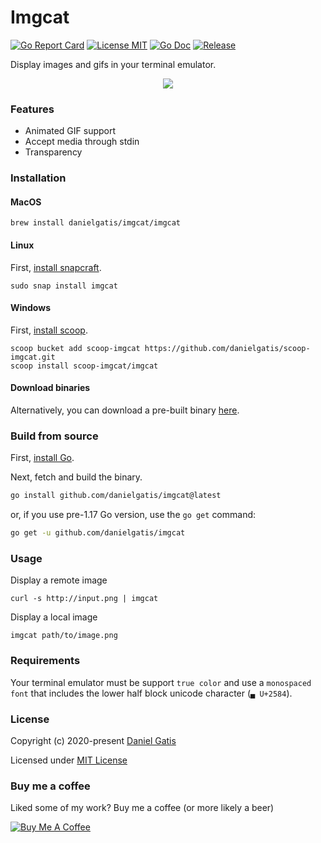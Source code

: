 # Imgcat

[![Go Report Card](https://goreportcard.com/badge/github.com/danielgatis/imgcat?style=flat-square)](https://goreportcard.com/report/github.com/danielgatis/imgcat)
[![License MIT](https://img.shields.io/badge/license-MIT-blue.svg)](https://raw.githubusercontent.com/danielgatis/imgcat/master/LICENSE)
[![Go Doc](https://img.shields.io/badge/godoc-reference-blue.svg?style=flat-square)](https://godoc.org/github.com/danielgatis/imgcat)
[![Release](https://img.shields.io/github/release/danielgatis/imgcat.svg?style=flat-square)](https://github.com/danielgatis/imgcat/releases/latest)

Display images and gifs in your terminal emulator.

<p align="center">
    <img src="https://github.com/danielgatis/imgcat/raw/master/demo.gif">
</p>

### Features

- Animated GIF support
- Accept media through stdin
- Transparency

### Installation

#### MacOS

```
brew install danielgatis/imgcat/imgcat
```

#### Linux

First, [install snapcraft](https://snapcraft.io/docs/installing-snapd).

```
sudo snap install imgcat
```

#### Windows

First, [install scoop](https://github.com/lukesampson/scoop#installation).

```
scoop bucket add scoop-imgcat https://github.com/danielgatis/scoop-imgcat.git
scoop install scoop-imgcat/imgcat
```

#### Download binaries

Alternatively, you can download a pre-built binary [here](https://github.com/danielgatis/imgcat/releases).

### Build from source

First, [install Go](https://golang.org/doc/install).

Next, fetch and build the binary.

```bash
go install github.com/danielgatis/imgcat@latest
```

or, if you use pre-1.17 Go version, use the `go get` command:

```bash
go get -u github.com/danielgatis/imgcat
```

### Usage

Display a remote image

```
curl -s http://input.png | imgcat
```

Display a local image

```
imgcat path/to/image.png
```

### Requirements

Your terminal emulator must be support `true color` and use a `monospaced font` that includes the lower half block unicode character (`▄ U+2584`).

### License

Copyright (c) 2020-present [Daniel Gatis](https://github.com/danielgatis)

Licensed under [MIT License](./LICENSE)

### Buy me a coffee
Liked some of my work? Buy me a coffee (or more likely a beer)

<a href="https://www.buymeacoffee.com/danielgatis" target="_blank"><img src="https://bmc-cdn.nyc3.digitaloceanspaces.com/BMC-button-images/custom_images/orange_img.png" alt="Buy Me A Coffee" style="height: auto !important;width: auto !important;"></a>
